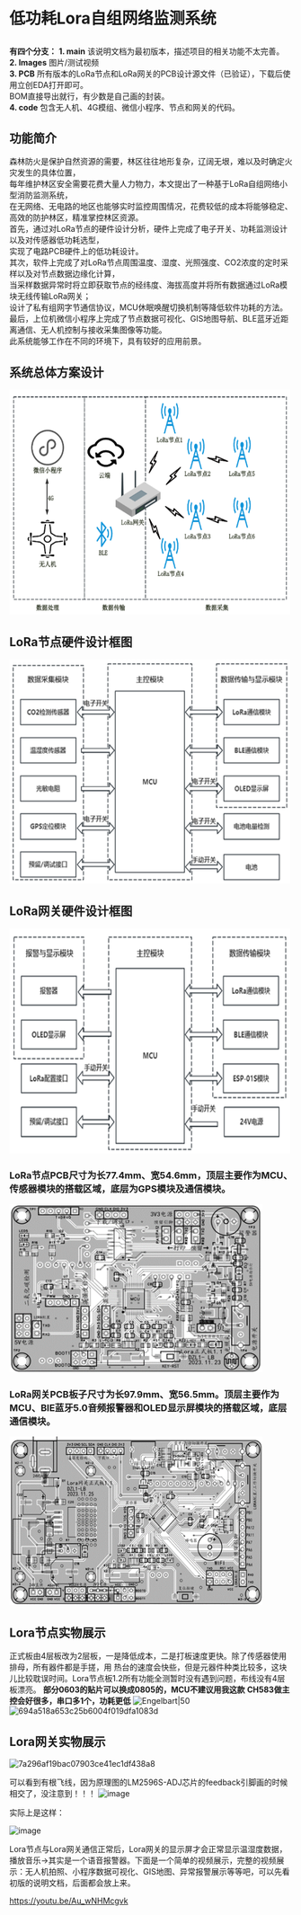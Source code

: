 
# 低功耗Lora自组网络监测系统

##
**有四个分支：**
**1. main**          该说明文档为最初版本，描述项目的相关功能不太完善。  
**2. Images**        图片/测试视频    
**3. PCB**           所有版本的LoRa节点和LoRa网关的PCB设计源文件（已验证），下载后使用立创EDA打开即可。  
                     BOM直接导出就行，有少数是自己画的封装。  
**4. code**          包含无人机、4G模组、微信小程序、节点和网关的代码。    
##
## 功能简介
森林防火是保护自然资源的需要，林区往往地形复杂，辽阔无垠，难以及时确定火灾发生的具体位置，   
每年维护林区安全需要花费大量人力物力，本文提出了一种基于LoRa自组网络小型消防监测系统，    
在无网络、无电路的地区也能够实时监控周围情况，花费较低的成本将能够稳定、高效的防护林区，精准掌控林区资源。   
首先，通过对LoRa节点的硬件设计分析，硬件上完成了电子开关、功耗监测设计以及对传感器低功耗选型，   
实现了电路PCB硬件上的低功耗设计。   
其次，软件上完成了对LoRa节点周围温度、湿度、光照强度、CO2浓度的定时采样以及对节点数据边缘化计算，   
当采样数据异常时将立即获取节点的经纬度、海拔高度并将所有数据通过LoRa模块无线传输LoRa网关；   
设计了私有组网字节通信协议，MCU休眠唤醒切换机制等降低软件功耗的方法。   
最后，上位机微信小程序上完成了节点数据可视化、GIS地图导航、BLE蓝牙近距离通信、无人机控制与接收采集图像等功能。   
此系统能够工作在不同的环境下，具有较好的应用前景。   

##
## 系统总体方案设计

<img src="https://github.com/LB1222/LPC-LoRaN-MonitoringSystem/raw/Images/图片1.png" width="500" height="400" />

##  LoRa节点硬件设计框图
<img src="https://github.com/LB1222/LPC-LoRaN-MonitoringSystem/raw/Images/图片2.png" width="500" height="400" />

##   LoRa网关硬件设计框图

<img src="https://github.com/LB1222/LPC-LoRaN-MonitoringSystem/raw/Images/图片3.png" width="500" height="400" />

### LoRa节点PCB尺寸为长77.4mm、宽54.6mm，顶层主要作为MCU、传感器模块的搭载区域，底层为GPS模块及通信模块。
<img src="https://github.com/LB1222/LPC-LoRaN-MonitoringSystem/raw/Images/图片4.png" width="450" height="300" />

### LoRa网关PCB板子尺寸为长97.9mm、宽56.5mm。顶层主要作为MCU、BlE蓝牙5.0音频报警器和OLED显示屏模块的搭载区域，底层通信模块。
<img src="https://github.com/LB1222/LPC-LoRaN-MonitoringSystem/raw/Images/图片5.png" width="450" height="300" />

## Lora节点实物展示
  正式板由4层板改为2层板，一是降低成本，二是打板速度更快。除了传感器使用排母，所有器件都是手搓，用 热台的速度会快些，但是元器件种类比较多，这块儿比较耽误时间。Lora节点板1.2所有功能全测暂时没有遇到问题，布线没有4层板漂亮。
   **部分0603的贴片可以换成0805的，MCU不建议用我这款**
   **CH583做主控会好很多，串口多1个，功耗更低**
![Engelbart|50](https://github.com/LB1222/-Lora-/assets/126633339/c29866b7-c6a0-4070-aa3e-788a7c527a2d)
![694a518a653c25b6004f019dfa1083d](https://github.com/LB1222/-Lora-/assets/126633339/60263a39-fed9-4b76-8f5e-f4e7e3a1c5f3)

## Lora网关实物展示
![7a296af19bac07903ce41ec1df438a8](https://github.com/LB1222/-Lora-/assets/126633339/a441b06f-aa81-4f70-a873-71dbfaafd18a)

可以看到有根飞线，因为原理图的LM2596S-ADJ芯片的feedback引脚画的时候相交了，没注意到！！！
![image](https://github.com/LB1222/-Lora-/assets/126633339/ec732df0-e005-43f9-a85b-400ea6b55d3f)

实际上是这样：

![image](https://github.com/LB1222/-Lora-/assets/126633339/1b4ae15a-6b54-4bff-8a56-410d768e1075)

Lora节点与Lora网关通信正常后，Lora网关的显示屏才会正常显示温湿度数据，播放音乐->其实是一个语音报警器。下面是一个简单的视频展示，完整的视频展示：无人机拍照、小程序数据可视化、GIS地图、异常报警展示等等吧，可以先看初版的说明文档，后面都会放上来。

https://youtu.be/Au_wNHMcgvk









